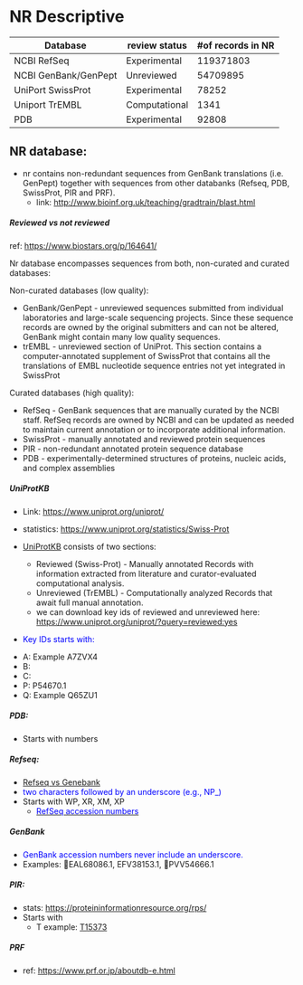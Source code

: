 # NR Descriptive



|Database|review status| #of records in NR
|--|--| --|
|NCBI RefSeq| Experimental| 119371803
|NCBI GenBank/GenPept| Unreviewed| 54709895
|UniPort SwissProt| Experimental|  78252
|Uniport TrEMBL| Computational|1341
|PDB|Experimental |92808


## NR database:
* nr contains non-redundant sequences from GenBank translations (i.e. GenPept) together with sequences from other databanks (Refseq, PDB, SwissProt, PIR and PRF).
  - link: http://www.bioinf.org.uk/teaching/gradtrain/blast.html



##### Reviewed vs not reviewed
ref: https://www.biostars.org/p/164641/

Nr database encompasses sequences from both, non-curated and curated databases:

Non-curated databases (low quality):

* GenBank/GenPept - unreviewed sequences submitted from individual laboratories and large-scale sequencing projects. Since these sequence records are owned by the original submitters and can not be altered, GenBank might contain many low quality sequences.
* trEMBL - unreviewed section of UniProt. This section contains a computer-annotated supplement of SwissProt that contains all the translations of EMBL nucleotide sequence entries not yet integrated in SwissProt

Curated databases (high quality):

* RefSeq - GenBank sequences that are manually curated by the NCBI staff. RefSeq records are owned by NCBI and can be updated as needed to maintain current annotation or to incorporate additional information.
* SwissProt - manually annotated and reviewed protein sequences
* PIR -  non-redundant annotated protein sequence database
* PDB - experimentally-determined structures of proteins, nucleic acids, and complex assemblies



##### UniProtKB
* Link: https://www.uniprot.org/uniprot/

* statistics: https://www.uniprot.org/statistics/Swiss-Prot

* [UniProtKB](https://www.uniprot.org/uniprot/) consists of two sections:
  - Reviewed (Swiss-Prot) - Manually annotated
  Records with information extracted from literature and curator-evaluated computational analysis.
  - Unreviewed (TrEMBL) - Computationally analyzed
  Records that await full manual annotation.
  - we can download key ids of reviewed and unreviewed here: https://www.uniprot.org/uniprot/?query=reviewed:yes

* <span style="color:blue"> Key IDs starts with: </span>
 - A: Example A7ZVX4
 - B:
 - C:
 - P: P54670.1
 - Q: Example Q65ZU1


##### PDB:
* Starts with numbers

##### Refseq:
* [Refseq vs Genebank](https://www.quora.com/What-is-the-difference-between-Refseq-and-Genbank)
* <span style="color:blue">two characters followed by an underscore (e.g., NP_)  </span>
* Starts with WP, XR, XM, XP
  - [<span style="color:blue">RefSeq accession numbers </span> ](https://www.ncbi.nlm.nih.gov/books/NBK21091/table/ch18.T.refseq_accession_numbers_and_mole/?report=objectonly)

##### GenBank
* <span style="color:blue"> GenBank accession numbers never include an underscore. </span>
* Examples:  EAL68086.1, EFV38153.1, PVV54666.1


##### PIR:
 * stats: https://proteininformationresource.org/rps/
 * Starts with
   - T example: [T15373](https://proteininformationresource.org/cgi-bin/nbrfget?uid=T15373)

##### PRF
* ref: https://www.prf.or.jp/aboutdb-e.html
